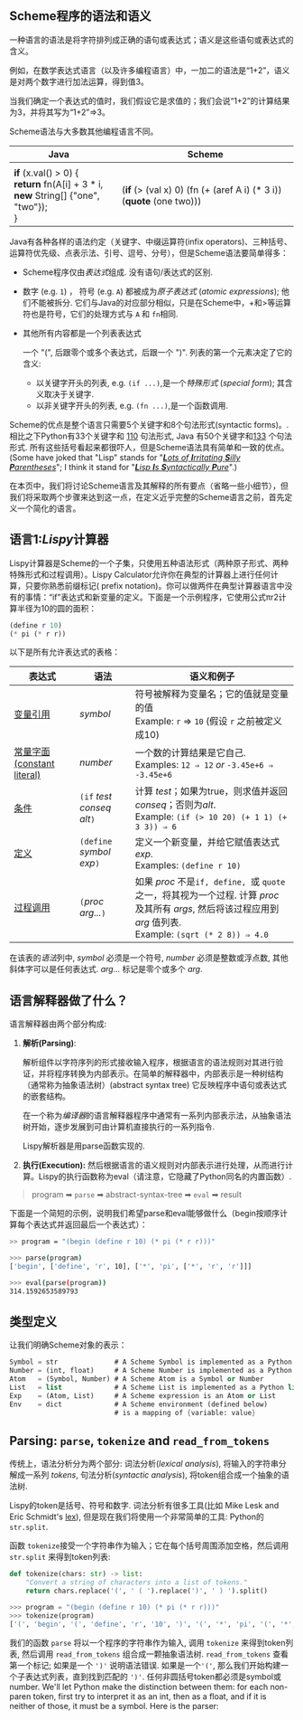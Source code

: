 ## Scheme程序的语法和语义

一种语言的语法是将字符排列成正确的语句或表达式；语义是这些语句或表达式的含义。

例如，在数学表达式语言（以及许多编程语言）中，一加二的语法是“1+2”，语义是对两个数字进行加法运算，得到值3。

当我们确定一个表达式的值时，我们假设它是求值的；我们会说“1+2”的计算结果为3，并将其写为“1+2”⇒3。

Scheme语法与大多数其他编程语言不同。

| Java                                                         |      | Scheme                                                       |
| ------------------------------------------------------------ | ---- | ------------------------------------------------------------ |
|                                                              |      |                                                              |
| **if** (x.val() > 0) {<br/> **return** fn(A[i] + 3 * i,<br/>      **new** String[] {"one", "two"});<br/>} |      | (**if** (> (val x) 0)  (fn (+ (aref A i) (* 3 i))    (**quote** (one two))) |

Java有各种各样的语法约定（关键字、中缀运算符(infix operators)、三种括号、运算符优先级、点表示法、引号、逗号、分号），但是Scheme语法要简单得多：

- Scheme程序仅由*表达式*组成. 没有语句/表达式的区别.

- 数字 (e.g. `1`) ， 符号 (e.g. `A`) 都被成为*原子表达式* (*atomic expressions*); 他们不能被拆分. 它们与Java的对应部分相似，只是在Scheme中，+和>等运算符也是符号，它们的处理方式与 `A` 和 `fn`相同.

- 其他所有内容都是一个列表表达式

  一个 "(", 后跟零个或多个表达式，后跟一个 ")". 列表的第一个元素决定了它的含义:

  - 以关键字开头的列表, e.g. `(if ...)`,是一个*特殊形式* (*special form*); 其含义取决于关键字.
  - 以非关键字开头的列表, e.g. `(fn ...)`,是一个函数调用.

  

Scheme的优点是整个语言只需要5个关键字和8个句法形式(syntactic forms)。. 相比之下Python有33个关键字和 [110](https://docs.python.org/3/reference/grammar.html) 句法形式, Java 有50个关键字和[133](https://docs.oracle.com/javase/specs/jls/se7/html/jls-18.html) 个句法形式. 所有这些括号看起来都很吓人，但是Scheme语法具有简单和一致的优点。 (Some have joked that "Lisp" stands for "[***L**ots of **I**rritating **S**illy **P**arentheses*](http://www.google.com/search?q=Lots+of+Irritating+Silly+Parentheses)"; I think it stand for "[***L**isp **I**s **S**yntactically **P**ure*](http://www.google.com/search?hl=en&as_q=&as_epq=Lisp+Is+Syntactically+Pure)".)

在本页中，我们将讨论Scheme语言及其解释的所有要点（省略一些小细节），但我们将采取两个步骤来达到这一点，在定义近乎完整的Scheme语言之前，首先定义一个简化的语言。

## 语言1:*Lispy*计算器

Lispy计算器是Scheme的一个子集，只使用五种语法形式（两种原子形式、两种特殊形式和过程调用）。Lispy Calculator允许你在典型的计算器上进行任何计算，只要你熟悉前缀标记( prefix notation)。你可以做两件在典型计算器语言中没有的事情：“if”表达式和新变量的定义。下面是一个示例程序，它使用公式πr2计算半径为10的圆的面积：

```scheme
(define r 10)
(* pi (* r r))
```

以下是所有允许表达式的表格：

| 表达式                                                       | 语法                        | 语义和例子                                                   |
| ------------------------------------------------------------ | --------------------------- | ------------------------------------------------------------ |
| [变量引用](http://www.schemers.org/Documents/Standards/R5RS/HTML/r5rs-Z-H-7.html#%_sec_4.1.1) | *symbol*                    | 符号被解释为变量名；它的值就是变量的值<br /> Example: `r` ⇒ `10` (假设 `r` 之前被定义成10) |
| [常量字面(constant literal)](http://www.schemers.org/Documents/Standards/R5RS/HTML/r5rs-Z-H-7.html#%_sec_4.1.2) | *number*                    | 一个数的计算结果是它自己.<br /> Examples: `12 ⇒ 12` *or* `-3.45e+6 ⇒ -3.45e+6` |
| [条件](http://www.schemers.org/Documents/Standards/R5RS/HTML/r5rs-Z-H-7.html#%_sec_4.1.5) | `(if` *test conseq alt*`)`  | 计算 *test*；如果为true，则求值并返回*conseq*；否则为*alt*.<br />Example: `(if (> 10 20) (+ 1 1) (+ 3 3)) ⇒ 6` |
| [定义](http://www.schemers.org/Documents/Standards/R5RS/HTML/r5rs-Z-H-8.html#%_sec_5.2) | `(define` *symbol* *exp*`)` | 定义一个新变量，并给它赋值表达式*exp*.<br /> Examples: `(define r 10)` |
| [过程调用](http://www.schemers.org/Documents/Standards/R5RS/HTML/r5rs-Z-H-7.html#%_sec_4.1.3) | `(`*proc arg...*`)`         | 如果 *proc* 不是`if, define, `或 `quote` 之一，将其视为一个过程. 计算 *proc* 及其所有 *args*, 然后将该过程应用到*arg* 值列表. <br />Example: `(sqrt (* 2 8)) ⇒ 4.0` |

在该表的*语法*列中, *symbol* 必须是一个符号, *number* 必须是整数或浮点数, 其他斜体字可以是任何表达式.  *arg...* 标记是零个或多个 *arg*.

## 语言解释器做了什么？

语言解释器由两个部分构成:

1. **解析(Parsing)**:

    

   解析组件以字符序列的形式接收输入程序，根据语言的语法规则对其进行验证，并将程序转换为内部表示。在简单的解释器中，内部表示是一种树结构（通常称为抽象语法树）(abstract syntax tree) 它反映程序中语句或表达式的嵌套结构。

   

   在一个称为*编译器*的语言解释器程序中通常有一系列内部表示法，从抽象语法树开始，逐步发展到可由计算机直接执行的一系列指令. 

   

   Lispy解析器是用parse函数实现的.

   

2. **执行(Execution):** 然后根据语言的语义规则对内部表示进行处理，从而进行计算。Lispy的执行函数称为eval（请注意，它隐藏了Python同名的内置函数）.

>  program ➡ `parse` ➡ abstract-syntax-tree ➡ `eval` ➡ result

下面是一个简短的示例，说明我们希望parse和eval能够做什么（begin按顺序计算每个表达式并返回最后一个表达式）：

```bash
>> program = "(begin (define r 10) (* pi (* r r)))"

>>> parse(program)
['begin', ['define', 'r', 10], ['*', 'pi', ['*', 'r', 'r']]]

>>> eval(parse(program))
314.1592653589793
```

## 类型定义

让我们明确Scheme对象的表示：

```scheme
Symbol = str              # A Scheme Symbol is implemented as a Python str
Number = (int, float)     # A Scheme Number is implemented as a Python int or float
Atom   = (Symbol, Number) # A Scheme Atom is a Symbol or Number
List   = list             # A Scheme List is implemented as a Python list
Exp    = (Atom, List)     # A Scheme expression is an Atom or List
Env    = dict             # A Scheme environment (defined below) 
                          # is a mapping of {variable: value}
```

## Parsing: `parse`, `tokenize` and `read_from_tokens`

传统上，语法分析分为两个部分: 词法分析(*lexical analysis*), 将输入的字符串分解成一系列 *tokens*, 句法分析(*syntactic analysis*), 将token组合成一个抽象的语法树. 

Lispy的token是括号、符号和数字. 词法分析有很多工具(比如 Mike Lesk and Eric Schmidt's [lex](http://dinosaur.compilertools.net/#lex)), 但是现在我们将使用一个非常简单的工具: Python的 `str.split`. 

函数 `tokenize`接受一个字符串作为输入；它在每个括号周围添加空格，然后调用 `str.split` 来得到token列表:

```python
def tokenize(chars: str) -> list:
    "Convert a string of characters into a list of tokens."
    return chars.replace('(', ' ( ').replace(')', ' ) ').split()
```

```python
>>> program = "(begin (define r 10) (* pi (* r r)))"
>>> tokenize(program)
['(', 'begin', '(', 'define', 'r', '10', ')', '(', '*', 'pi', '(', '*', 'r', 'r', ')', ')', ')']
```

我们的函数 `parse` 将以一个程序的字符串作为输入, 调用 `tokenize` 来得到token列表, 然后调用 `read_from_tokens` 组合成一颗抽象语法树. `read_from_tokens` 查看第一个标记; 如果是一个 `')'` 说明语法错误. 如果是一个`'('`, 那么我们开始构建一个子表达式列表，直到找到匹配的 `')'`. 任何非圆括号token都必须是symbol或number. We'll let Python make the distinction between them: for each non-paren token, first try to interpret it as an int, then as a float, and if it is neither of those, it must be a symbol. Here is the parser: